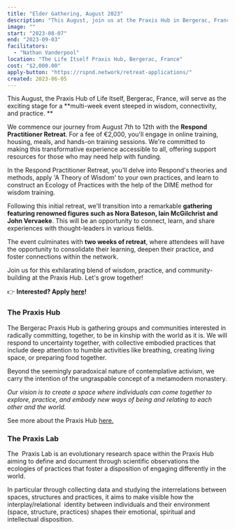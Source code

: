```yaml
---
title: "Elder Gathering, August 2023"
description: "This August, join us at the Praxis Hub in Bergerac, France, for an event blending learning, practice, and community. Our schedule begins with the Respond Practitioner Retreat, progresses into a gathering with renowned figures such as Nora Bateson and John Vervaeke, and concludes with two weeks of deepening retreat. Don't miss this opportunity to immerse yourself in wisdom and connectivity!"
image: ""
start: "2023-08-07"
end: "2023-09-03"
facilitators:
  - "Nathan Vanderpool"
location: "The Life Itself Praxis Hub, Bergerac, France"
cost: "$2,000.00"
apply-button: "https://rspnd.network/retreat-applications/"
created: 2023-06-05
---
```


This August, the Praxis Hub of Life Itself, Bergerac, France, will serve as the exciting stage for a **multi-week event steeped in wisdom, connectivity, and practice.
**

We commence our journey from August 7th to 12th with the **Respond Practitioner Retreat**. For a fee of €2,000, you'll engage in online training, housing, meals, and hands-on training sessions. We're committed to making this transformative experience accessible to all, offering support resources for those who may need help with funding.

In the Respond Practitioner Retreat, you'll delve into Respond's theories and methods, apply 'A Theory of Wisdom' to your own practices, and learn to construct an Ecology of Practices with the help of the DIME method for wisdom training.

Following this initial retreat, we'll transition into a remarkable **gathering featuring renowned figures such as Nora Bateson, Iain McGilchrist and John Vervaeke**. This will be an opportunity to connect, learn, and share experiences with thought-leaders in various fields.

The event culminates with **two weeks of retreat**, where attendees will have the opportunity to consolidate their learning, deepen their practice, and foster connections within the network.

Join us for this exhilarating blend of wisdom, practice, and community-building at the Praxis Hub. Let's grow together!

👉 **Interested? Apply [here](https://docs.google.com/forms/d/e/1FAIpQLSdiykDKyZR6DgtPKeYuNePy9sWc-qkIc4BVfKBRjkFWKvFp-g/viewform)!**


### The Praxis Hub

The Bergerac Praxis Hub is gathering groups and communities interested in radically committing, together, to be in kinship with the world as it is. We will respond to uncertainty together, with collective embodied practices that include deep attention to humble activities like breathing, creating living space, or preparing food together. 

Beyond the seemingly paradoxical nature of contemplative activism, we carry the intention of the ungraspable concept of a metamodern monastery.

_Our vision is to create a space where individuals can come together to explore, practice, and embody new ways of being and relating to each other and the world._

See more about the Praxis Hub [here.](https://lifeitself.org/vault/hubs/bergerac)

### The Praxis Lab 

The  Praxis Lab is an evolutionary research space within the Praxis Hub aiming to define and document through scientific observations the ecologies of practices that foster a disposition of engaging differently in the world.

In particular through collecting data and studying the interrelations between spaces, structures and practices, it aims to make visible how the interplay/relational  identity between individuals and their environment (space, structure, practices) shapes their emotional, spiritual and intellectual disposition. 
